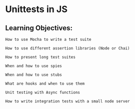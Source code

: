 #  Unittests in JS

## Learning Objectives:

    How to use Mocha to write a test suite

    How to use different assertion libraries (Node or Chai)

    How to present long test suites

    When and how to use spies

    When and how to use stubs

    What are hooks and when to use them

    Unit testing with Async functions

    How to write integration tests with a small node server